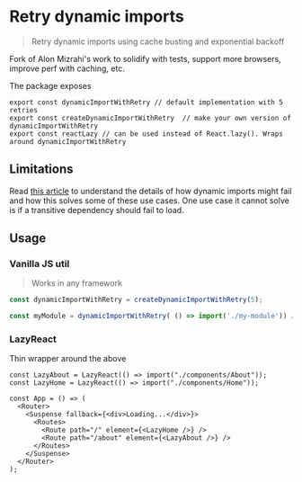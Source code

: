 # Retry dynamic imports 
> Retry dynamic imports using cache busting and exponential backoff

Fork of Alon Mizrahi's work to solidify with tests, support more browsers, improve perf with caching, etc. 

The package exposes
```
export const dynamicImportWithRetry // default implementation with 5 retries
export const createDynamicImportWithRetry  // make your own version of dynamicImportWithRetry
export const reactLazy // can be used instead of React.lazy(). Wraps around dynamicImportWithRetry
```


## Limitations
Read [this article](https://medium.com/@alonmiz1234/retry-dynamic-imports-with-react-lazy-c7755a7d557a) to understand the details
of how dynamic imports might fail and how this solves some of these use cases. One use case it cannot solve is if a transitive 
dependency should fail to load.


## Usage

### Vanilla JS util 
> Works in any framework

```typescript
const dynamicImportWithRetry = createDynamicImportWithRetry(5);

const myModule = dynamicImportWithRetry( () => import('./my-module')) // this works regardless of framework, lib, etc
```


### LazyReact
Thin wrapper around the above

```tsx
const LazyAbout = LazyReact(() => import("./components/About"));
const LazyHome = LazyReact(() => import("./components/Home"));

const App = () => (
  <Router>
    <Suspense fallback={<div>Loading...</div>}>
      <Routes>
        <Route path="/" element={<LazyHome />} />
        <Route path="/about" element={<LazyAbout />} />
      </Routes>
    </Suspense>
  </Router>
);
```
